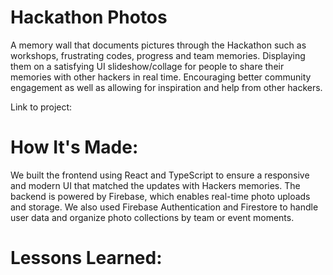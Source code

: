 # Hackathon Photos

A memory wall that documents pictures through the Hackathon such as workshops, frustrating codes, progress and team memories. Displaying them on a satisfying UI slideshow/collage for people to share their memories with other hackers in real time. Encouraging better community engagement as well as allowing for inspiration and help from other hackers.

Link to project: 

# How It's Made:
We built the frontend using React and TypeScript to ensure a responsive and modern UI that matched the updates with Hackers memories. The backend is powered by Firebase, which enables real-time photo uploads and storage. We also used Firebase Authentication and Firestore to handle user data and organize photo collections by team or event moments.

# Lessons Learned:



